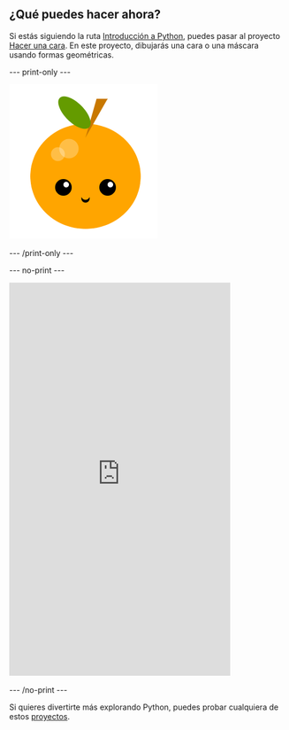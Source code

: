 ## ¿Qué puedes hacer ahora?

Si estás siguiendo la ruta [Introducción a Python](https://projects.raspberrypi.org/en/raspberrypi/python-intro), puedes pasar al proyecto [Hacer una cara](https://projects.raspberrypi.org/en/projects/make-a-face). En este proyecto, dibujarás una cara o una máscara usando formas geométricas.

--- print-only ---

![Proyecto Hacer una cara](images/make-a-face-project.png)

--- /print-only ---

--- no-print ---

<iframe src="https://editor.raspberrypi.org/en/embed/viewer/fruit-face-example" width="400" height="710" frameborder="0" marginwidth="0" marginheight="0" allowfullscreen>
</iframe>

--- /no-print ---

Si quieres divertirte más explorando Python, puedes probar cualquiera de estos [proyectos](https://projects.raspberrypi.org/en/projects?software%5B%5D=python).
